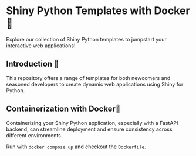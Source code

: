 # Shiny Python Templates with Docker 🌟

Explore our collection of Shiny Python templates to jumpstart your interactive web applications!

## Introduction 🚀

This repository offers a range of templates for both newcomers and seasoned developers to create dynamic web applications using Shiny for Python.

## Containerization with Docker🐳

Containerizing your Shiny Python application, especially with a FastAPI backend, can streamline deployment and ensure consistency across different environments. 

Run with `docker compose up` and checkout the `Dockerfile`.
